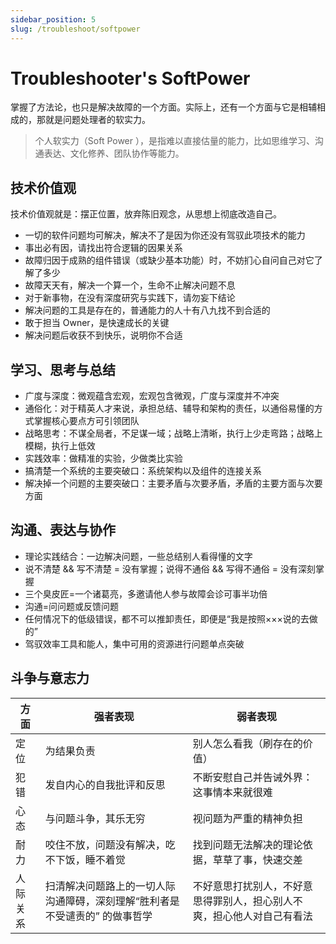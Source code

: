 ```yaml
---
sidebar_position: 5
slug: /troubleshoot/softpower
---
```


# Troubleshooter's SoftPower 

掌握了方法论，也只是解决故障的一个方面。实际上，还有一个方面与它是相辅相成的，那就是问题处理者的软实力。  

> 个人软实力（Soft Power ），是指难以直接估量的能力，比如思维学习、沟通表达、文化修养、团队协作等能力。  

## 技术价值观

技术价值观就是：摆正位置，放弃陈旧观念，从思想上彻底改造自己。  

- 一切的软件问题均可解决，解决不了是因为你还没有驾驭此项技术的能力
- 事出必有因，请找出符合逻辑的因果关系
- 故障归因于成熟的组件错误（或缺少基本功能）时，不妨扪心自问自己对它了解了多少
- 故障天天有，解决一个算一个，生命不止解决问题不息
- 对于新事物，在没有深度研究与实践下，请勿妄下结论
- 解决问题的工具是存在的，普通能力的人十有八九找不到合适的
- 敢于担当 Owner，是快速成长的关键
- 解决问题后收获不到快乐，说明你不合适


## 学习、思考与总结

- 广度与深度：微观蕴含宏观，宏观包含微观，广度与深度并不冲突
- 通俗化：对于精英人才来说，承担总结、辅导和架构的责任，以通俗易懂的方式掌握核心要点方可引领团队
- 战略思考：不谋全局者，不足谋一域；战略上清晰，执行上少走弯路；战略上模糊，执行上低效
- 实践效率：做精准的实验，少做类比实验
- 搞清楚一个系统的主要突破口：系统架构以及组件的连接关系
- 解决掉一个问题的主要突破口：主要矛盾与次要矛盾，矛盾的主要方面与次要方面

## 沟通、表达与协作

- 理论实践结合：一边解决问题，一些总结别人看得懂的文字
- 说不清楚 && 写不清楚 = 没有掌握；说得不通俗 && 写得不通俗 = 没有深刻掌握
- 三个臭皮匠=一个诸葛亮，多邀请他人参与故障会诊可事半功倍
- 沟通=问问题或反馈问题
- 任何情况下的低级错误，都不可以推卸责任，即便是“我是按照×××说的去做的”
- 驾驭效率工具和能人，集中可用的资源进行问题单点突破

## 斗争与意志力

| 方面     | 强者表现                                                 | 弱者表现                                                     |
| -------- | -------------------------------------------------------- | ------------------------------------------------------------ |
| 定位     | 为结果负责                                               | 别人怎么看我（刷存在的价值）                                 |
| 犯错     | 发自内心的自我批评和反思                                 | 不断安慰自己并告诫外界：这事情本来就很难                     |
| 心态     | 与问题斗争，其乐无穷                                     | 视问题为严重的精神负担                                         |
| 耐力     | 咬住不放，问题没有解决，吃不下饭，睡不着觉 | 找到问题无法解决的理论依据，草草了事，快速交差               |
| 人际关系 | 扫清解决问题路上的一切人际沟通障碍，深刻理解“胜利者是不受谴责的” 的做事哲学                      | 不好意思打扰别人，不好意思得罪别人，担心别人不爽，担心他人对自己有看法 |